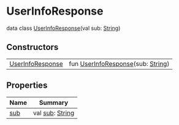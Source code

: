 # UserInfoResponse


data class [UserInfoResponse](index.md)(val sub: [String](https://kotlinlang.org/api/latest/jvm/stdlib/kotlin/-string/index.html))

## Constructors

| | |
|---|---|
| [UserInfoResponse](-user-info-response-constructor) | fun [UserInfoResponse](-user-info-response-constructor)(sub: [String](https://kotlinlang.org/api/latest/jvm/stdlib/kotlin/-string/index.html)) |

## Properties

| Name | Summary |
|---|---|
| [sub](sub.md) | val [sub](sub.md): [String](https://kotlinlang.org/api/latest/jvm/stdlib/kotlin/-string/index.html) |
